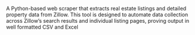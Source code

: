 A Python-based web scraper that extracts real estate listings and detailed property data from Zillow. 
This tool is designed to automate data collection across Zillow’s search results and individual listing pages, proving output in well formatted CSV and Excel
